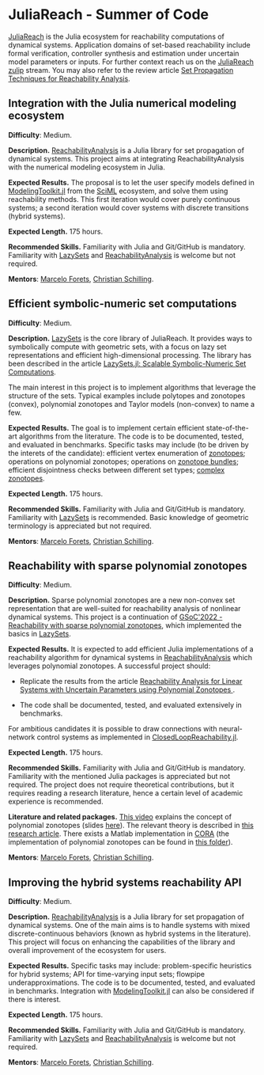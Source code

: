 # JuliaReach - Summer of Code

[JuliaReach](https://github.com/JuliaReach) is the Julia ecosystem for reachability computations of dynamical systems.
Application domains of set-based reachability include formal verification, controller synthesis and estimation under uncertain model parameters or inputs.
For further context reach us on the [JuliaReach zulip](https://julialang.zulipchat.com/#narrow/stream/278609-juliareach) stream. You may also refer to the review article [Set Propagation Techniques for Reachability Analysis](https://www.annualreviews.org/doi/abs/10.1146/annurev-control-071420-081941).

## Integration with the Julia numerical modeling ecosystem

**Difficulty**: Medium.

**Description.** [ReachabilityAnalysis](https://github.com/JuliaReach/ReachabilityAnalysis.jl) is a Julia library for set propagation of dynamical systems.
This project aims at integrating ReachabilityAnalysis with the numerical modeling ecosystem in Julia.

**Expected Results.** The proposal is to let the user specify models defined in [ModelingToolkit.jl](https://github.com/SciML/ModelingToolkit.jl) from the [SciML](https://github.com/sciml) ecosystem,
and solve them using reachability methods. This first iteration would cover purely continuous systems; a second iteration would cover systems with discrete transitions (hybrid systems).

**Expected Length.** 175 hours.

**Recommended Skills.** Familiarity with Julia and Git/GitHub is mandatory.
Familiarity with [LazySets](https://github.com/JuliaReach/LazySets.jl) and [ReachabilityAnalysis](https://github.com/JuliaReach/ReachabilityAnalysis.jl) is welcome but not required.

**Mentors**: [Marcelo Forets](https://github.com/mforets), [Christian Schilling](https://github.com/schillic).

## Efficient symbolic-numeric set computations

**Difficulty**: Medium.

**Description.** [LazySets](https://github.com/JuliaReach/LazySets.jl) is the core library of JuliaReach. It provides ways to symbolically compute with geometric sets, with a focus on lazy set representations and efficient high-dimensional processing. The library has been described in the article [LazySets.jl: Scalable Symbolic-Numeric Set Computations](https://proceedings.juliacon.org/papers/10.21105/jcon.00097).

The main interest in this project is to implement algorithms that leverage the structure of the sets. Typical examples include polytopes and zonotopes (convex), polynomial zonotopes and Taylor models (non-convex) to name a few.

**Expected Results.** The goal is to implement certain efficient state-of-the-art algorithms from the literature. The code is to be documented, tested, and evaluated in benchmarks. Specific tasks may include (to be driven by the interets of the candidate): efficient vertex enumeration of [zonotopes](https://juliareach.github.io/LazySets.jl/dev/lib/sets/Zonotope/#LazySets.Zonotope); operations on polynomial zonotopes; operations on [zonotope bundles](http://archive.www6.in.tum.de/www6/Main/Publications/Althoff2011f.pdf); efficient disjointness checks between different set types; [complex zonotopes](https://ieeexplore.ieee.org/document/7525593).

**Expected Length.** 175 hours.

**Recommended Skills.** Familiarity with Julia and Git/GitHub is mandatory. Familiarity with [LazySets](https://github.com/JuliaReach/LazySets.jl) is recommended. Basic knowledge of geometric terminology is appreciated but not required.

**Mentors**: [Marcelo Forets](https://github.com/mforets), [Christian Schilling](https://github.com/schillic).

## Reachability with sparse polynomial zonotopes

**Difficulty**: Medium.

**Description.** Sparse polynomial zonotopes are a new non-convex set representation that are well-suited for reachability analysis of nonlinear dynamical systems. This project is a continuation of [GSoC'2022 - Reachability with sparse polynomial zonotopes](https://summerofcode.withgoogle.com/archive/2022/projects/feZrZfQX), which implemented the basics in [LazySets](https://github.com/JuliaReach/LazySets.jl).

**Expected Results.** It is expected to add efficient Julia implementations of a reachability algorithm for dynamical systems in [ReachabilityAnalysis](https://github.com/JuliaReach/ReachabilityAnalysis.jl) which leverages polynomial zonotopes. A successful project should:

- Replicate the results from the article [Reachability Analysis for Linear Systems with Uncertain Parameters using Polynomial Zonotopes
](https://dl.acm.org/doi/abs/10.1145/3575870.3587130).

- The code shall be documented, tested, and evaluated extensively in benchmarks.

For ambitious candidates it is possible to draw connections with neural-network control systems as implemented in [ClosedLoopReachability.jl](https://github.com/JuliaReach/ClosedLoopReachability.jl).

**Expected Length.** 175 hours.

**Recommended Skills.** Familiarity with Julia and Git/GitHub is mandatory. Familiarity with the mentioned Julia packages is appreciated but not required. The project does not require theoretical contributions, but it requires reading a research literature, hence a certain level of academic experience is recommended.

**Literature and related packages.** [This video](https://www.youtube.com/watch?v=iMtq6YeIsjA) explains the concept of polynomial zonotopes (slides [here](https://github.com/JuliaReach/juliareach-days-3-reachathon/blob/master/Challenge_5/Challenge5_PolynomialZonotopes.pdf)). The relevant theory is described in [this research article](https://arxiv.org/pdf/1901.01780). There exists a Matlab implementation in [CORA](https://tumcps.github.io/CORA/) (the implementation of polynomial zonotopes can be found in [this folder](https://github.com/TUMcps/CORA/tree/master/contSet/%40polyZonotope)).

**Mentors**: [Marcelo Forets](https://github.com/mforets), [Christian Schilling](https://github.com/schillic).

## Improving the hybrid systems reachability API

**Difficulty**: Medium.

**Description.** [ReachabilityAnalysis](https://github.com/JuliaReach/ReachabilityAnalysis.jl) is a Julia library for set propagation of dynamical systems. One of the main aims is to handle systems with mixed discrete-continuous behaviors (known as hybrid systems in the literature). This project will focus on enhancing the capabilities of the library and overall improvement of the ecosystem for users.

**Expected Results.**   Specific tasks may include: problem-specific heuristics for hybrid systems; API for time-varying input sets; flowpipe underapproximations. The code is to be documented, tested, and evaluated in benchmarks. Integration with [ModelingToolkit.jl](https://github.com/SciML/ModelingToolkit.jl) can also be considered if there is interest.

**Expected Length.** 175 hours.

**Recommended Skills.** Familiarity with Julia and Git/GitHub is mandatory. Familiarity with [LazySets](https://github.com/JuliaReach/LazySets.jl) and [ReachabilityAnalysis](https://github.com/JuliaReach/ReachabilityAnalysis.jl) is welcome but not required.

**Mentors**: [Marcelo Forets](https://github.com/mforets), [Christian Schilling](https://github.com/schillic).
